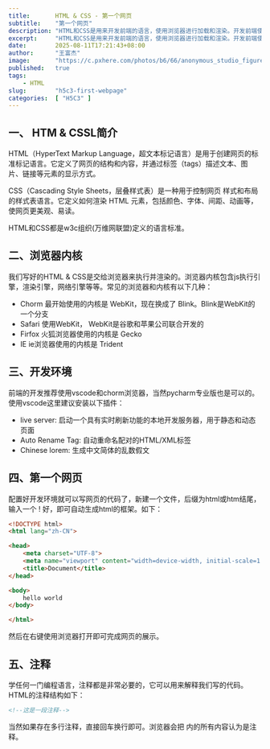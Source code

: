 ```yaml
---
title:       HTML & CSS - 第一个网页
subtitle:    "第一个网页"
description: "HTML和CSS是用来开发前端的语言，使用浏览器进行加载和渲染。开发前端使用vscode，本文我们将通过html语言来写第一个网友hello world。已经在html如何写注释。"
excerpt:     "HTML和CSS是用来开发前端的语言，使用浏览器进行加载和渲染。开发前端使用vscode，本文我们将通过html语言来写第一个网友hello world。已经在html如何写注释。"
date:        2025-08-11T17:21:43+08:00
author:      "王富杰"
image:       "https://c.pxhere.com/photos/b6/66/anonymous_studio_figure_photography_facial_mask-750872.jpg!d"
published:   true
tags:
    - HTML
slug:        "h5c3-first-webpage"
categories:  [ "H5C3" ]
---
```


## 一、 HTM & CSSL简介
HTML（HyperText Markup Language，超文本标记语言）是用于创建网页的标准标记语言。它定义了网页的结构和内容，并通过标签（tags）描述文本、图片、链接等元素的显示方式。

CSS（Cascading Style Sheets，层叠样式表）是一种用于控制网页 样式和布局 的样式表语言。它定义如何渲染 HTML 元素，包括颜色、字体、间距、动画等，使网页更美观、易读。

HTML和CSS都是w3c组织(万维网联盟)定义的语言标准。


## 二、浏览器内核
我们写好的HTML & CSS是交给浏览器来执行并渲染的。浏览器内核包含js执行引擎，渲染引擎，网络引擎等等。常见的浏览器和内核有以下几种：
* Chorm 最开始使用的内核是 WebKit，现在换成了 Blink。Blink是WebKit的一个分支
* Safari 使用WebKit， WebKit是谷歌和苹果公司联合开发的
* Firfox 火狐浏览器使用的内核是 Gecko
* IE ie浏览器使用的内核是 Trident

## 三、开发环境
前端的开发推荐使用vscode和chorm浏览器，当然pycharm专业版也是可以的。使用vscode这里建议安装以下插件：
* live server: 启动一个具有实时刷新功能的本地开发服务器，用于静态和动态页面
* Auto Rename Tag: 自动重命名配对的HTML/XML标签
* Chinese lorem:  生成中文简体的乱数假文

## 四、第一个网页
配置好开发环境就可以写网页的代码了，新建一个文件，后缀为html或htm结尾，输入一个 ! 好，即可自动生成html的框架。如下：
```html
<!DOCTYPE html>
<html lang="zh-CN">

<head>
    <meta charset="UTF-8">
    <meta name="viewport" content="width=device-width, initial-scale=1.0">
    <title>Document</title>
</head>

<body>
    hello world
</body>

</html>
```
然后在右键使用浏览器打开即可完成网页的展示。

## 五、注释
学任何一门编程语言，注释都是非常必要的，它可以用来解释我们写的代码。HTML的注释结构如下：
```html
<!--这是一段注释-->
```
当然如果存在多行注释，直接回车换行即可。浏览器会把 <!--  --> 内的所有内容认为是注释。